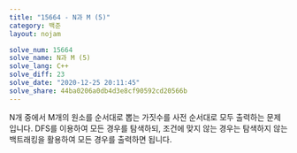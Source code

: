 ```yaml
---
title: "15664 - N과 M (5)"
category: 백준
layout: nojam

solve_num: 15664
solve_name: N과 M (5)
solve_lang: C++
solve_diff: 23
solve_date: "2020-12-25 20:11:45"
solve_share: 44ba0206a0db4d3e8cf90592cd20566b
---
```


N개 중에서 M개의 원소를 순서대로 뽑는 가짓수를 사전 순서대로 모두 출력하는 문제입니다. DFS를 이용하여 모든 경우를 탐색하되, 조건에 맞지 않는 경우는 탐색하지 않는 백트래킹을 활용하여 모든 경우를 출력하면 됩니다.
